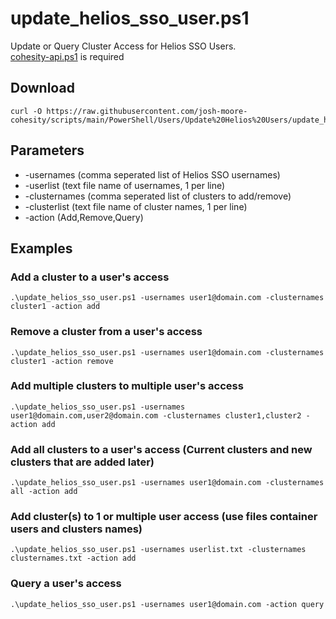 # **update_helios_sso_user.ps1**

   Update or Query Cluster Access for Helios SSO Users.<br />
   [cohesity-api.ps1](https://github.com/bseltz-cohesity/scripts/tree/master/powershell/cohesity-api) is required 

## **Download**
    curl -O https://raw.githubusercontent.com/josh-moore-cohesity/scripts/main/PowerShell/Users/Update%20Helios%20Users/update_helios_sso_user.ps1

## **Parameters**
* -usernames (comma seperated list of Helios SSO usernames)
* -userlist (text file name of usernames, 1 per line)
* -clusternames (comma seperated list of clusters to add/remove)
* -clusterlist (text file name of cluster names, 1 per line)
* -action (Add,Remove,Query)
  
## **Examples**

   ### Add a cluster to a user's access
    .\update_helios_sso_user.ps1 -usernames user1@domain.com -clusternames cluster1 -action add
   ### Remove a cluster from a user's access
    .\update_helios_sso_user.ps1 -usernames user1@domain.com -clusternames cluster1 -action remove
   ### Add multiple clusters to multiple user's access
    .\update_helios_sso_user.ps1 -usernames user1@domain.com,user2@domain.com -clusternames cluster1,cluster2 -action add
   ### Add all clusters to a user's access (Current clusters and new clusters that are added later)
    .\update_helios_sso_user.ps1 -usernames user1@domain.com -clusternames all -action add
   ### Add cluster(s) to 1 or multiple user access (use files container users and clusters names)
    .\update_helios_sso_user.ps1 -usernames userlist.txt -clusternames clusternames.txt -action add
   ### Query a user's access
    .\update_helios_sso_user.ps1 -usernames user1@domain.com -action query
    
    

